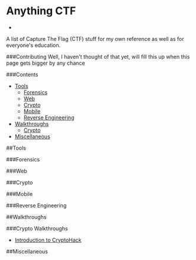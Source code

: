 # Anything CTF
-
A list of Capture The Flag (CTF) stuff for my own reference as well as for everyone's education.

###Contributing
Well, I haven't thought of that yet, will fill this up when this page gets bigger by any chance

###Contents
- [Tools](#tools)
	- [Forensics](#forensics)
	- [Web](#web)
	- [Crypto](#crypto)
	- [Mobile](#mobile)
	- [Reverse Engineering](#reverse-engineering)
- [Walkthroughs](#walkthroughs)
	- [Crypto](#crypto-walkthroughs)
- [Miscellaneous](#miscellaneous)

##Tools

###Forensics

###Web

###Crypto

###Mobile

###Reverse Engineering

##Walkthroughs

###Crypto Walkthroughs
- [Introduction to CryptoHack](/walkthroughs/intro-to-crypto-hack.md)

##Miscellaneous